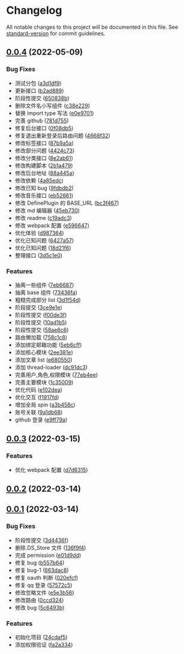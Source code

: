 # Changelog

All notable changes to this project will be documented in this file. See [standard-version](https://github.com/conventional-changelog/standard-version) for commit guidelines.

## [0.0.4](https://github.com/galaxy-s10/vue3-blog-admin/compare/v0.0.3...v0.0.4) (2022-05-09)

### Bug Fixes

- 测试分包 ([a3d1df9](https://github.com/galaxy-s10/vue3-blog-admin/commit/a3d1df9dfd6bac5e442e51769aa99d2752eddf23))
- 更新接口 ([b2ad889](https://github.com/galaxy-s10/vue3-blog-admin/commit/b2ad8894be9834206d7bfa1bb935750feb35c394))
- 阶段性提交 ([650838b](https://github.com/galaxy-s10/vue3-blog-admin/commit/650838b360d226bb856e9b5265fae281eabf2731))
- 删除文件名小写组件 ([c38e229](https://github.com/galaxy-s10/vue3-blog-admin/commit/c38e229c1ccefaad79f5ddf1bf014c0e67784b68))
- 替换 import type 写法 ([e0e9701](https://github.com/galaxy-s10/vue3-blog-admin/commit/e0e97011d7fe83c68823a4b6e4a7215c00052bd1))
- 完善 github ([781d755](https://github.com/galaxy-s10/vue3-blog-admin/commit/781d755ebdefa1904913128cf249b4e5c251c095))
- 修复后台接口 ([0f08db5](https://github.com/galaxy-s10/vue3-blog-admin/commit/0f08db558882f04d45deddc39399446c41ef5bf0))
- 修复退出重新登录后路由问题 ([4668f32](https://github.com/galaxy-s10/vue3-blog-admin/commit/4668f32ed951beaf619f11ed6673f0299caac1b6))
- 修改标签接口 ([87b9a5a](https://github.com/galaxy-s10/vue3-blog-admin/commit/87b9a5a8fcc230b8acf9f45179f856026899f90a))
- 修改部分问题 ([4424c73](https://github.com/galaxy-s10/vue3-blog-admin/commit/4424c73ae15792d565104a33da4d47e57579121a))
- 修改分类接口 ([8e2ab61](https://github.com/galaxy-s10/vue3-blog-admin/commit/8e2ab61125f3fa24e94b9d92ff0e95ad177b47ca))
- 修改构建脚本 ([2b1a479](https://github.com/galaxy-s10/vue3-blog-admin/commit/2b1a479d63958831bc92622fc5e708a98346c880))
- 修改后台地址 ([88a445a](https://github.com/galaxy-s10/vue3-blog-admin/commit/88a445aa758fdaa65223e12a2b39614c7f83ab46))
- 修改依赖 ([4a85edc](https://github.com/galaxy-s10/vue3-blog-admin/commit/4a85edc22865fae349915004308da2d51bb1b0fe))
- 修改已知 bug ([9fdbdb2](https://github.com/galaxy-s10/vue3-blog-admin/commit/9fdbdb2084c23b941069cde055acbfc72b93c59c))
- 修改音乐接口 ([eb52661](https://github.com/galaxy-s10/vue3-blog-admin/commit/eb52661c08f800fabade5a956eaecff6caa9676b))
- 修改 DefinePlugin 的 BASE_URL ([bc3f467](https://github.com/galaxy-s10/vue3-blog-admin/commit/bc3f467cf8745517a82e177b64e31a8440ad7637))
- 修改 md 编辑器 ([45eb730](https://github.com/galaxy-s10/vue3-blog-admin/commit/45eb73000aba85b73bff03157d2d1d6b7ccebda8))
- 修改 readme ([c19adc3](https://github.com/galaxy-s10/vue3-blog-admin/commit/c19adc36e81c78c45daf2672f05a0aa711b7e160))
- 修改 webpack 配置 ([e596647](https://github.com/galaxy-s10/vue3-blog-admin/commit/e5966475774534802784ce6f6e50244f7cf781fa))
- 优化体验 ([d987364](https://github.com/galaxy-s10/vue3-blog-admin/commit/d987364054c2c879a458c780f6550b5321351aec))
- 优化已知问题 ([6427a57](https://github.com/galaxy-s10/vue3-blog-admin/commit/6427a57572fc382e0675d63ded24974a3bb59599))
- 优化已知问题 ([18d21f6](https://github.com/galaxy-s10/vue3-blog-admin/commit/18d21f6f0563ff361a16a1f78f97d9f9da6337b7))
- 整理接口 ([3d5c1e0](https://github.com/galaxy-s10/vue3-blog-admin/commit/3d5c1e0c8059699986bc9e22b612a363e845d212))

### Features

- 抽离一些组件 ([7eb6687](https://github.com/galaxy-s10/vue3-blog-admin/commit/7eb668798b98adb4e5b84c2ca9729c5714580a55))
- 抽离 base 组件 ([73436fa](https://github.com/galaxy-s10/vue3-blog-admin/commit/73436fadb920b0178d7a27d4d6f10190138494b0))
- 粗糙完成部分 list ([3d1f54d](https://github.com/galaxy-s10/vue3-blog-admin/commit/3d1f54d4bcc757545302cc4061b336114e32eaa9))
- 阶段提交 ([3ce9e1e](https://github.com/galaxy-s10/vue3-blog-admin/commit/3ce9e1e2554cde5a2dc0640200ec5bde6282cdc1))
- 阶段性提交 ([f00de3f](https://github.com/galaxy-s10/vue3-blog-admin/commit/f00de3f2b069cf343e91b576b610d03f2059c344))
- 阶段性提交 ([10ad1b5](https://github.com/galaxy-s10/vue3-blog-admin/commit/10ad1b55ed5130c712d0e25216fdea7fcc75c993))
- 阶段性提交 ([58ae8c6](https://github.com/galaxy-s10/vue3-blog-admin/commit/58ae8c634bee2590ae5607985f5ba9cd03394faa))
- 路由懒加载 ([758c1c8](https://github.com/galaxy-s10/vue3-blog-admin/commit/758c1c8b4fa323a0dd69d35aab2926669cde290a))
- 添加绑定邮箱功能 ([5eb6cff](https://github.com/galaxy-s10/vue3-blog-admin/commit/5eb6cff862c1c264ec68aacff66ec733f7c30b75))
- 添加核心模块 ([2ee381e](https://github.com/galaxy-s10/vue3-blog-admin/commit/2ee381e4a4b7866d2e60f74a8e9ab689fa4138a0))
- 添加文章 list ([e680550](https://github.com/galaxy-s10/vue3-blog-admin/commit/e6805500030c0672bf6ea8f643ada3ac722ba8bd))
- 添加 thread-loader ([dc91dc3](https://github.com/galaxy-s10/vue3-blog-admin/commit/dc91dc3637375f10a7291e441d5bd95430f07a01))
- 完善用户,角色,权限模块 ([77eb4ee](https://github.com/galaxy-s10/vue3-blog-admin/commit/77eb4ee4e9d40d70320fcf2d3b629eac980b2299))
- 完善主要模块 ([1c35009](https://github.com/galaxy-s10/vue3-blog-admin/commit/1c35009ae3f745e6a5a7eaca104529e82d0d994a))
- 优化代码 ([e102dea](https://github.com/galaxy-s10/vue3-blog-admin/commit/e102dea2392f8b59b95ce94ce8088c7e2b0dc107))
- 优化交互 ([f1917fd](https://github.com/galaxy-s10/vue3-blog-admin/commit/f1917fd6692cd1e7e8c2f6214cc783e148566ccb))
- 增加全局 spin ([a3b458c](https://github.com/galaxy-s10/vue3-blog-admin/commit/a3b458c70cc8d9d050c7c05d01bd9af8dd91531d))
- 账号关联 ([9a1db68](https://github.com/galaxy-s10/vue3-blog-admin/commit/9a1db688fd95d47f4e0bc39b7e063ccc751d22cf))
- github 登录 ([e9ff79a](https://github.com/galaxy-s10/vue3-blog-admin/commit/e9ff79a5486c1f9614883f79e7a71fa54318abb8))

## [0.0.3](https://github.com/galaxy-s10/vue3-blog-admin/compare/v0.0.2...v0.0.3) (2022-03-15)

### Features

- 优化 webpack 配置 ([d7d6315](https://github.com/galaxy-s10/vue3-blog-admin/commit/d7d63153db20c156729c2c47669dbf4071f72aad))

## [0.0.2](https://github.com/galaxy-s10/vue3-blog-admin/compare/v0.0.1...v0.0.2) (2022-03-14)

## [0.0.1](https://github.com/galaxy-s10/vue3-blog-admin/compare/24cdaf51894e9947ab323e6c237335668c7bb537...v0.0.1) (2022-03-14)

### Bug Fixes

- 阶段性提交 ([3d4436f](https://github.com/galaxy-s10/vue3-blog-admin/commit/3d4436f0f59e73f43b8114c5d7a67d05323c79a1))
- 删除.DS_Store 文件 ([136f9f4](https://github.com/galaxy-s10/vue3-blog-admin/commit/136f9f4dfe18dc5a628fa5c5f7992bdacdfd2238))
- 完成 permission ([e01d9dd](https://github.com/galaxy-s10/vue3-blog-admin/commit/e01d9dd6de42484eecdb2a042bc286b201c7f43f))
- 修复 bug ([b557b64](https://github.com/galaxy-s10/vue3-blog-admin/commit/b557b64b5e27e27d055517b81f9a924238cfa652))
- 修复 bug-1 ([663dac8](https://github.com/galaxy-s10/vue3-blog-admin/commit/663dac8e21e18866765888a4001eabaf34ddbf21))
- 修复 oauth 判断 ([020efcf](https://github.com/galaxy-s10/vue3-blog-admin/commit/020efcf3216cb4ee8783a7ae988c66fcad2f764b))
- 修复 qq 登录 ([57572c5](https://github.com/galaxy-s10/vue3-blog-admin/commit/57572c50d8e89382728fa0ec530bd96622578b47))
- 修改忽略文件 ([e5e3b56](https://github.com/galaxy-s10/vue3-blog-admin/commit/e5e3b56bebe802a9c8aa58cb9ba2e33fef8e8342))
- 修改路由 ([0ccd324](https://github.com/galaxy-s10/vue3-blog-admin/commit/0ccd324ca1cd17b45dca68df8adeb90d91028878))
- 修改 bug ([5c6493b](https://github.com/galaxy-s10/vue3-blog-admin/commit/5c6493bbd2014bae14f7c2fc6b56a6547b5ca7a3))

### Features

- 初始化项目 ([24cdaf5](https://github.com/galaxy-s10/vue3-blog-admin/commit/24cdaf51894e9947ab323e6c237335668c7bb537))
- 添加权限验证 ([fa2a334](https://github.com/galaxy-s10/vue3-blog-admin/commit/fa2a334ba937afd387612684db6b5d3ac47fb79b))
